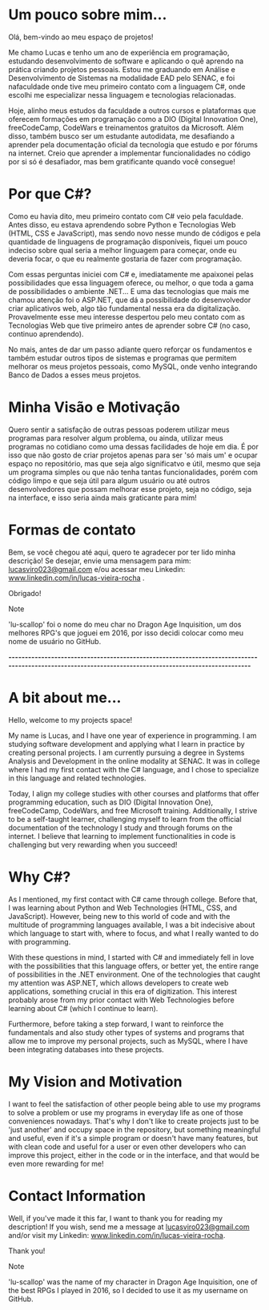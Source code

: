 # Um pouco sobre mim...

Olá, bem-vindo ao meu espaço de projetos!

Me chamo Lucas e tenho um ano de experiência em programação, estudando desenvolvimento de software e aplicando o quê aprendo na prática criando projetos pessoais. Estou me 
graduando em Análise e Desenvolvimento de Sistemas na modalidade EAD pelo SENAC, e foi nafaculdade onde tive meu primeiro contato com a linguagem C#, onde escolhi me 
especializar nessa linguagem e tecnologias relacionadas.

Hoje, alinho meus estudos da faculdade a outros cursos e plataformas que oferecem formações em programação como a DIO (Digital Innovation One), freeCodeCamp, CodeWars e 
treinamentos gratuitos da Microsoft. Além disso, também busco ser um estudante autodidata, me desafiando a aprender pela documentação oficial da tecnologia que estudo e por 
fórums na internet. Creio que aprender a implementar funcionalidades no código por si só é desafiador, mas bem gratificante quando você consegue!

# Por que C#?

Como eu havia dito, meu primeiro contato com C# veio pela faculdade. Antes disso, eu estava aprendendo sobre Python e Tecnologias Web (HTML, CSS e JavaScript), mas
sendo novo nesse mundo de códigos e pela quantidade de linguagens de programação disponíveis, fiquei um pouco indeciso sobre qual seria a melhor linguagem para começar,
onde eu deveria focar, o que eu realmente gostaria de fazer com programação. 

Com essas perguntas iniciei com C# e, imediatamente me apaixonei pelas possibilidades que essa linguagem oferece, ou melhor, o que toda a gama de possibilidades o ambiente 
.NET... E uma das tecnologias que mais me chamou atenção foi o ASP.NET, que dá a possibilidade do desenvolvedor criar aplicativos web, algo tão fundamental nessa era da 
digitalização. Provavelmente esse meu interesse despertou pelo meu contato com as Tecnologias Web que tive primeiro antes de aprender sobre C# (no caso, continuo aprendendo).

No mais, antes de dar um passo adiante quero reforçar os fundamentos e também estudar outros tipos de sistemas e programas que permitem melhorar os meus projetos pessoais, como
MySQL, onde venho integrando Banco de Dados a esses meus projetos. 

# Minha Visão e Motivação

Quero sentir a satisfação de outras pessoas poderem utilizar meus programas para resolver algum problema, ou ainda, utilizar meus programas no cotidiano como uma dessas 
facilidades de hoje em dia. É por isso que não gosto de criar projetos apenas para ser 'só mais um' e ocupar espaço no repositório, mas que seja algo significatvo e útil, 
mesmo que seja um programa simples ou que não tenha tantas funcionalidades, porém com código limpo e que seja útil para algum usuário ou até outros desenvolvedores que possam 
melhorar esse projeto, seja no código, seja na interface, e isso seria ainda mais graticante para mim! 

# Formas de contato

Bem, se você chegou até aqui, quero te agradecer por ter lido minha descrição! 
Se desejar, envie uma mensagem para mim: lucasviro023@gmail.com e/ou acessar meu Linkedin: www.linkedin.com/in/lucas-vieira-rocha .

Obrigado!

> [!NOTE]
> 'lu-scallop' foi o nome do meu char no Dragon Age Inquisition, um dos melhores RPG's que joguei em 2016, por isso decidi colocar como meu nome de usuário no GitHub.


**------------------------------------------------------------------------------------------------------------------------------------------------------**


# A bit about me...
Hello, welcome to my projects space!

My name is Lucas, and I have one year of experience in programming. I am studying software development and applying what I learn in practice by creating personal projects. I am currently pursuing a degree in Systems Analysis and Development in the online modality at SENAC. It was in college where I had my first contact with the C# language, and I chose to specialize in this language and related technologies.

Today, I align my college studies with other courses and platforms that offer programming education, such as DIO (Digital Innovation One), freeCodeCamp, CodeWars, and free Microsoft training. Additionally, I strive to be a self-taught learner, challenging myself to learn from the official documentation of the technology I study and through forums on the internet. I believe that learning to implement functionalities in code is challenging but very rewarding when you succeed!

# Why C#?
As I mentioned, my first contact with C# came through college. Before that, I was learning about Python and Web Technologies (HTML, CSS, and JavaScript). However, being new to this world of code and with the multitude of programming languages available, I was a bit indecisive about which language to start with, where to focus, and what I really wanted to do with programming.

With these questions in mind, I started with C# and immediately fell in love with the possibilities that this language offers, or better yet, the entire range of possibilities in the .NET environment. One of the technologies that caught my attention was ASP.NET, which allows developers to create web applications, something crucial in this era of digitization. This interest probably arose from my prior contact with Web Technologies before learning about C# (which I continue to learn).

Furthermore, before taking a step forward, I want to reinforce the fundamentals and also study other types of systems and programs that allow me to improve my personal projects, such as MySQL, where I have been integrating databases into these projects.

# My Vision and Motivation
I want to feel the satisfaction of other people being able to use my programs to solve a problem or use my programs in everyday life as one of those conveniences nowadays. That's why I don't like to create projects just to be 'just another' and occupy space in the repository, but something meaningful and useful, even if it's a simple program or doesn't have many features, but with clean code and useful for a user or even other developers who can improve this project, either in the code or in the interface, and that would be even more rewarding for me!

# Contact Information
Well, if you've made it this far, I want to thank you for reading my description! If you wish, send me a message at lucasviro023@gmail.com and/or visit my Linkedin: www.linkedin.com/in/lucas-vieira-rocha.

Thank you!

>[!NOTE]
>'lu-scallop' was the name of my character in Dragon Age Inquisition, one of the best RPGs I played in 2016, so I decided to use it as my username on GitHub.









